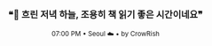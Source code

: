 <div align="center">

<br>

<h3>❝🌃 흐린 저녁 하늘, 조용히 책 읽기 좋은 시간이네요❞</h3>

<sub>07:00 PM • Seoul ☁️ • by CrowRish</sub>

<br>

</div>